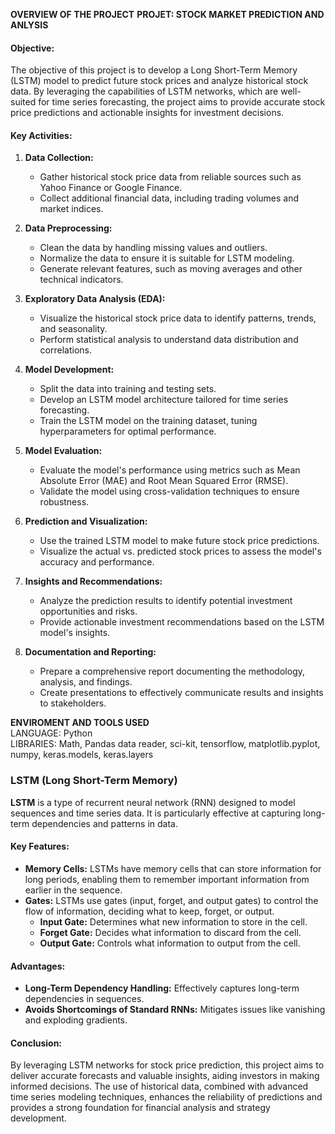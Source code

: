 
**OVERVIEW OF THE PROJECT**
**PROJET: STOCK MARKET PREDICTION AND ANLYSIS**

#### Objective:
The objective of this project is to develop a Long Short-Term Memory (LSTM) model to predict future stock prices and analyze historical stock data. By leveraging the capabilities of LSTM networks, which are well-suited for time series forecasting, the project aims to provide accurate stock price predictions and actionable insights for investment decisions.

#### Key Activities:

1. **Data Collection:**
   - Gather historical stock price data from reliable sources such as Yahoo Finance or Google Finance.
   - Collect additional financial data, including trading volumes and market indices.

2. **Data Preprocessing:**
   - Clean the data by handling missing values and outliers.
   - Normalize the data to ensure it is suitable for LSTM modeling.
   - Generate relevant features, such as moving averages and other technical indicators.

3. **Exploratory Data Analysis (EDA):**
   - Visualize the historical stock price data to identify patterns, trends, and seasonality.
   - Perform statistical analysis to understand data distribution and correlations.

4. **Model Development:**
   - Split the data into training and testing sets.
   - Develop an LSTM model architecture tailored for time series forecasting.
   - Train the LSTM model on the training dataset, tuning hyperparameters for optimal performance.

5. **Model Evaluation:**
   - Evaluate the model's performance using metrics such as Mean Absolute Error (MAE) and Root Mean Squared Error (RMSE).
   - Validate the model using cross-validation techniques to ensure robustness.

6. **Prediction and Visualization:**
   - Use the trained LSTM model to make future stock price predictions.
   - Visualize the actual vs. predicted stock prices to assess the model's accuracy and performance.

7. **Insights and Recommendations:**
   - Analyze the prediction results to identify potential investment opportunities and risks.
   - Provide actionable investment recommendations based on the LSTM model's insights.

8. **Documentation and Reporting:**
   - Prepare a comprehensive report documenting the methodology, analysis, and findings.
   - Create presentations to effectively communicate results and insights to stakeholders.

**ENVIROMENT AND TOOLS USED**<br>
LANGUAGE: Python<br>
LIBRARIES: Math, Pandas data reader, sci-kit, tensorflow, matplotlib.pyplot, numpy, keras.models, keras.layers<br>

### LSTM (Long Short-Term Memory)

**LSTM** is a type of recurrent neural network (RNN) designed to model sequences and time series data. It is particularly effective at capturing long-term dependencies and patterns in data.

#### Key Features:
- **Memory Cells:** LSTMs have memory cells that can store information for long periods, enabling them to remember important information from earlier in the sequence.
- **Gates:** LSTMs use gates (input, forget, and output gates) to control the flow of information, deciding what to keep, forget, or output.
  - **Input Gate:** Determines what new information to store in the cell.
  - **Forget Gate:** Decides what information to discard from the cell.
  - **Output Gate:** Controls what information to output from the cell.

#### Advantages:
- **Long-Term Dependency Handling:** Effectively captures long-term dependencies in sequences.
- **Avoids Shortcomings of Standard RNNs:** Mitigates issues like vanishing and exploding gradients.

#### Conclusion:
By leveraging LSTM networks for stock price prediction, this project aims to deliver accurate forecasts and valuable insights, aiding investors in making informed decisions. The use of historical data, combined with advanced time series modeling techniques, enhances the reliability of predictions and provides a strong foundation for financial analysis and strategy development.

